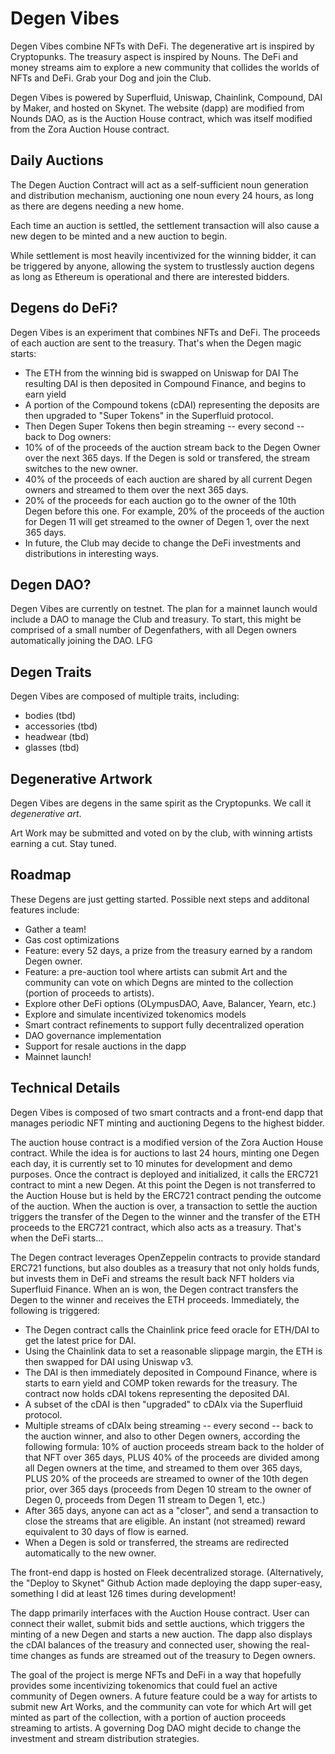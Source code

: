 

# Degen Vibes

Degen Vibes combine NFTs with DeFi. The degenerative art is inspired by Cryptopunks. The treasury aspect is inspired by Nouns. The DeFi and money streams aim to explore a new community that collides the worlds of NFTs and DeFi. Grab your Dog and join the Club.

Degen Vibes is powered by Superfluid, Uniswap, Chainlink, Compound, DAI by Maker, and hosted on Skynet. The website (dapp) are modified from Nounds DAO, as is the Auction House contract, which was itself modified from the Zora Auction House contract.

## Daily Auctions

The Degen Auction Contract will act as a self-sufficient noun generation and distribution mechanism, auctioning one noun every 24 hours, as long as there are degens needing a new home.

Each time an auction is settled, the settlement transaction will also cause a new degen to be minted and a new auction to begin.

While settlement is most heavily incentivized for the winning bidder, it can be triggered by anyone, allowing the system to trustlessly auction degens as long as Ethereum is operational and there are interested bidders.

## Degens do DeFi?

Degen Vibes is an experiment that combines NFTs and DeFi. The proceeds of each auction are sent to the treasury. That's when the Degen magic starts:

- The ETH from the winning bid is swapped on Uniswap for DAI
The resulting DAI is then deposited in Compound Finance, and begins to earn yield
- A portion of the Compound tokens (cDAI) representing the deposits are then upgraded to "Super Tokens" in the Superfluid protocol.
- Then Degen Super Tokens then begin streaming -- every second -- back to Dog owners:
- 10% of of the proceeds of the auction stream back to the Degen Owner over the next 365 days. If the Degen is sold or transfered, the stream switches to the new owner.
- 40% of the proceeds of each auction are shared by all current Degen owners and streamed to them over the next 365 days.
- 20% of the proceeds for each auction go to the owner of the 10th Degen before this one. For example, 20% of the proceeds of the auction for Degen 11 will get streamed to the owner of Degen 1, over the next 365 days.
- In future, the Club may decide to change the DeFi investments and distributions in interesting ways.

## Degen DAO?

Degen Vibes are currently on testnet. The plan for a mainnet launch would include a DAO to manage the Club and treasury. To start, this might be comprised of a small number of Degenfathers, with all Degen owners automatically joining the DAO. LFG

## Degen Traits

Degen Vibes are composed of multiple traits, including:

- bodies (tbd)
- accessories (tbd)
- headwear (tbd)
- glasses (tbd)

## Degenerative Artwork

Degen Vibes are degens in the same spirit as the Cryptopunks. We call it _degenerative art_.

Art Work may be submitted and voted on by the club, with winning artists earning a cut. Stay tuned.

## Roadmap

These Degens are just getting started. Possible next steps and additonal features include:

- Gather a team!
- Gas cost optimizations
- Feature: every 52 days, a prize from the treasury earned by a random Degen owner.
- Feature: a pre-auction tool where artists can submit Art and the community can vote on which Degns are minted to the collection (portion of proceeds to artists).
- Explore other DeFi options (OLympusDAO, Aave, Balancer, Yearn, etc.)
- Explore and simulate incentivized tokenomics models
- Smart contract refinements to support fully decentralized operation
- DAO governance implementation
- Support for resale auctions in the dapp
- Mainnet launch!

## Technical Details

Degen Vibes is composed of two smart contracts and a front-end dapp that manages periodic NFT minting and auctioning Degens to the highest bidder.

The auction house contract is a modified version of the Zora Auction House contract. While the idea is for auctions to last 24 hours, minting one Degen each day, it is currently set to 10 minutes for development and demo purposes. Once the contract is deployed and initialized, it calls the ERC721 contract to mint a new Degen. At this point the Degen is not transferred to the Auction House but is held by the ERC721 contract pending the outcome of the auction. When the auction is over, a transaction to settle the auction triggers the transfer of the Degen to the winner and the transfer of the ETH proceeds to the ERC721 contract, which also acts as a treasury. That's when the DeFi starts...

The Degen contract leverages OpenZeppelin contracts to provide standard ERC721 functions, but also doubles as a treasury that not only holds funds, but invests them in DeFi and streams the result back NFT holders via Superfluid Finance. When an is won, the Degen contract transfers the Degen to the winner and receives the ETH proceeds. Immediately, the following is triggered:
- The Degen contract calls the Chainlink price feed oracle for ETH/DAI to get the latest price for DAI.
- Using the Chainlink data to set a reasonable slippage margin, the ETH is then swapped for DAI using Uniswap v3.
- The DAI is then immediately deposited in Compound Finance, where is starts to earn yield and COMP token rewards for the treasury. The contract now holds cDAI tokens representing the deposited DAI.
- A subset of the cDAI is then "upgraded" to cDAIx via the Superfluid protocol.
- Multiple streams of cDAIx being streaming -- every second -- back to the auction winner, and also to other Degen owners, according the following formula: 10% of auction proceeds stream back to the holder of that NFT over 365 days, PLUS 40% of the proceeds are divided among all Degen owners at the time, and streamed to them over 365 days, PLUS 20% of the proceeds are streamed to owner of the 10th degen prior, over 365 days (proceeds from Degen 10 stream to the owner of Degen 0, proceeds from Degen 11 stream to Degen 1, etc.)
- After 365 days, anyone can act as a "closer", and send a transaction to close the streams that are eligible. An instant (not streamed) reward equivalent to 30 days of flow is earned.
- When a Degen is sold or transferred, the streams are redirected automatically to the new owner.

The front-end dapp is hosted on Fleek decentralized storage. (Alternatively, the "Deploy to Skynet" Github Action made deploying the dapp super-easy, something I did at least 126 times during development!

The dapp primarily interfaces with the Auction House contract. User can connect their wallet, submit bids and settle auctions, which triggers the minting of a new Degen and starts a new auction. The dapp also displays the cDAI balances of the treasury and connected user, showing the real-time changes as funds are streamed out of the treasury to Degen owners.

The goal of the project is merge NFTs and DeFi in a way that hopefully provides some incentivizing tokenomics that could fuel an active community of Degen owners. A future feature could be a way for artists to submit new Art Works, and the community can vote for which Art will get minted as part of the collection, with a portion of auction proceeds streaming to artists. A governing Dog DAO might decide to change the investment and stream distribution strategies.